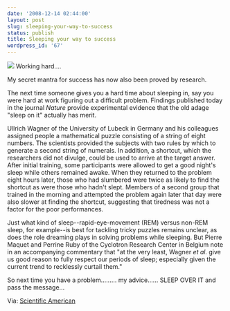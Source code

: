 ```yaml
---
date: '2008-12-14 02:44:00'
layout: post
slug: sleeping-your-way-to-success
status: publish
title: Sleeping your way to success
wordpress_id: '67'
---
```


![](http://4.bp.blogspot.com/_BQ0a8k-GX20/SUQf6Bh9WyI/AAAAAAAACBs/KuCeKvQBLOc/s400/Photo+89.jpg)
Working hard....  


My secret mantra for success has now also been proved by research.  


The next time someone gives you a hard time about sleeping in, say you were hard at work figuring out a difficult problem. Findings published today in the journal _Nature_ provide experimental evidence that the old adage "sleep on it" actually has merit.    

Ullrich Wagner of the University of Lubeck in Germany and his colleagues assigned people a mathematical puzzle consisting of a string of eight numbers. The scientists provided the subjects with two rules by which to generate a second string of numerals. In addition, a shortcut, which the researchers did not divulge, could be used to arrive at the target answer. After initial training, some participants were allowed to get a good night's sleep while others remained awake. When they returned to the problem eight hours later, those who had slumbered were twice as likely to find the shortcut as were those who hadn't slept. Members of a second group that trained in the morning and attempted the problem again later that day were also slower at finding the shortcut, suggesting that tiredness was not a factor for the poor performances. 

Just what kind of sleep--rapid-eye-movement (REM) versus non-REM sleep, for example--is best for tackling tricky puzzles remains unclear, as does the role dreaming plays in solving problems while sleeping. But Pierre Maquet and Perrine Ruby of the Cyclotron Research Center in Belgium note in an accompanying commentary that "at the very least, Wagner _et al._ give us good reason to fully respect our periods of sleep; especially given the current trend to recklessly curtail them."      
  
So next time you have a problem......... my advice...... SLEEP OVER IT and pass the message...  
  
Via: [Scientific American](http://www.sciam.com/article.cfm?id=experiment-shows-you-real)
